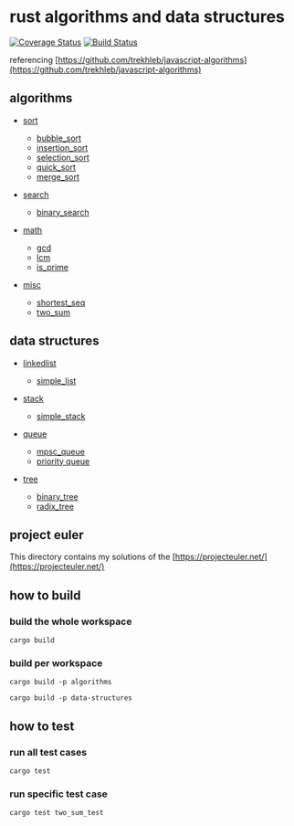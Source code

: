 # rust algorithms and data structures

[![Coverage Status](https://coveralls.io/repos/github/xcaptain/rust-algorithms/badge.svg?branch=master)](https://coveralls.io/github/xcaptain/rust-algorithms?branch=master)
[![Build Status](https://travis-ci.com/xcaptain/rust-algorithms.svg?branch=master)](https://travis-ci.com/xcaptain/rust-algorithms)

referencing [https://github.com/trekhleb/javascript-algorithms](https://github.com/trekhleb/javascript-algorithms)

## algorithms

- [sort](algorithms/src/sort/mod.rs)

  - [bubble_sort](algorithms/src/sort/bubble_sort.rs)
  - [insertion_sort](algorithms/src/sort/insertion_sort.rs)
  - [selection_sort](algorithms/src/sort/selection_sort.rs)
  - [quick_sort](algorithms/src/sort/quick_sort.rs)
  - [merge_sort](algorithms/src/sort/merge_sort.rs)

- [search](algorithms/src/search/mod.rs)

  - [binary_search](algorithms/src/search/binary_search.rs)

- [math](algorithms/src/math/mod.rs)

  - [gcd](algorithms/src/math/gcd.rs)
  - [lcm](algorithms/src/math/lcm.rs)
  - [is_prime](algorithms/src/math/is_prime.rs)

- [misc](algorithms/src/misc/mod.rs)
  - [shortest_seq](algorithms/src/misc/shortest_seq.rs)
  - [two_sum](algorithms/src/misc/two_sum.rs)

## data structures

- [linkedlist](data-structures/src/linkedlist/mod.rs)

  - [simple_list](data-structures/src/linkedlist/SimpleList.rs)

- [stack](data-structures/src/stack/mod.rs)
  - [simple_stack](data-structures/src/stack/simple_stack.rs)

- [queue](data-structures/src/queue/mod.rs)
  - [mpsc_queue](data-structures/src/queue/mpsc_queue.rs)
  - [priority queue](data-structures/src/queue/priority_queue.rs)

- [tree](data-structures/src/tree/mod.rs)
  - [binary_tree](data-structures/src/tree/binary_tree.rs)
  - [radix_tree](data-structures/src/tree/radix_tree.rs)

## project euler

This directory contains my solutions of the [https://projecteuler.net/](https://projecteuler.net/)

## how to build

### build the whole workspace

`cargo build`

### build per workspace

`cargo build -p algorithms`

`cargo build -p data-structures`

## how to test

### run all test cases

`cargo test`

### run specific test case

`cargo test two_sum_test`
